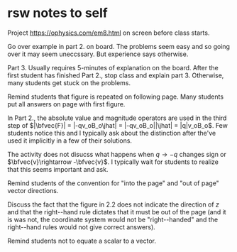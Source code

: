 
# rsw notes to self

Project https://ophysics.com/em8.html on screen before class starts.

Go over example in part 2. on board. The problems seem easy and so going over it may seem uneccssary. But experience says otherwise.

Part 3. Usually requires 5-minutes of explanation on the board. After the first student has finished Part 2., stop class and explain part 3. Otherwise, many students get stuck on the problems.

Remind students that figure is repeated on following page. Many students put all answers on page with first figure.

In Part 2., the absolute value and magnitude operators are used in the third step of $|\bfvec{F}| = |-qv_oB_o\jhat| = |-qv_oB_o||\jhat| = |q|v_oB_o$. Few students notice this and I typically ask about the distinction after the've used it implicitly in a few of their solutions.

The activity does not disucss what happens when $q\rightarrow -q$ changes sign or $\bfvec{v}\rightarrow -\bfvec{v}$. I typically wait for students to realize that this seems important and ask.

Remind students of the convention for "into the page" and "out of page" vector directions.

Discuss the fact that the figure in 2.2 does not indicate the direction of $z$ and that the right--hand rule dictates that it must be out of the page (and it is was not, the coordinate system would not be "right--handed" and the right--hand rules would not give correct answers).


Remind students not to equate a scalar to a vector.